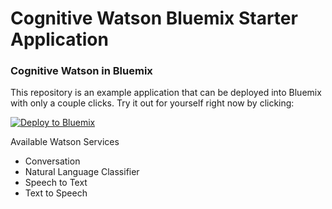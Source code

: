 Cognitive Watson Bluemix Starter Application
======================================

### Cognitive Watson in Bluemix

This repository is an example application that can be deployed into
Bluemix with only a couple clicks. Try it out for yourself right now by clicking:

[![Deploy to Bluemix](https://bluemix.net/deploy/button.png)](https://bluemix.net/deploy?repository=https://github.com/vincebhleo/cognitive-bluemix-starter.git)

Available Watson Services

- Conversation
- Natural Language Classifier
- Speech to Text
- Text to Speech
